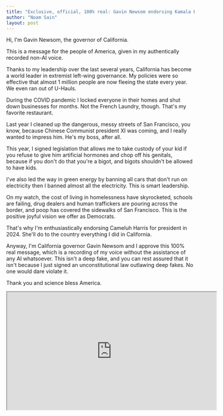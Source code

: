 ```yaml
---
title: "Exclusive, official, 100% real: Gavin Newsom endorsing Kamala Harris"
author: "Noam Sain"
layout: post
---
```


Hi, I'm Gavin Newsom, the governor of California.

This is a message for the people of America, given in my authentically recorded non-AI voice.

Thanks to my leadership over the last several years, California has become a world leader in extremist left-wing governance. My policies were so effective that almost 1 million people are now fleeing the state every year. We even ran out of U-Hauls.

During the COVID pandemic I locked everyone in their homes and shut down businesses for months. Not the French Laundry, though. That's my favorite restaurant.

Last year I cleaned up the dangerous, messy streets of San Francisco, you know, because Chinese Communist president XI was coming, and I really wanted to impress him. He's my boss, after all.

This year, I signed legislation that allows me to take custody of your kid if you refuse to give him artificial hormones and chop off his genitals, because if you don't do that you're a bigot, and bigots shouldn't be allowed to have kids.

I've also led the way in green energy by banning all cars that don't run on electricity then I banned almost all the electricity. This is smart leadership.

On my watch, the cost of living in homelessness have skyrocketed, schools are failing, drug dealers and human traffickers are pouring across the border, and poop has covered the sidewalks of San Francisco. This is the positive joyful vision we offer as Democrats.

That's why I'm enthusiastically endorsing Cameluh Harris for president in 2024. She'll do to the country everything I did in California.

Anyway, I'm California governor Gavin Newsom and I approve this 100% real message, which is a recording of my voice without the assistance of any AI whatsoever. This isn't a deep fake, and you can rest assured that it isn't because I just signed an unconstitutional law outlawing deep fakes. No one would dare violate it.

Thank you and science bless America.

<iframe width="560" height="315" src="https://www.youtube.com/embed/S8QiJe181a4?si=wIL39MbeMRl-yIZC" title="Exclusive, official, 100% real Gavin Newsom endorsing Kamala Harris" allow="accelerometer; autoplay; clipboard-write; encrypted-media; gyroscope; picture-in-picture; web-share" referrerpolicy="strict-origin-when-cross-origin" allowfullscreen></iframe>
